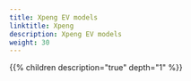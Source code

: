 ```yaml
---
title: Xpeng EV models
linktitle: Xpeng
description: Xpeng EV models
weight: 30
---
```

{{% children description="true" depth="1" %}}
